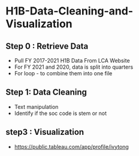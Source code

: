 # H1B-Data-Cleaning-and-Visualization

## Step 0 : Retrieve Data
- Pull FY 2017-2021 H1B Data From LCA Website
- For FY 2021 and 2020, data is split into quarters
- For loop - to combine them into one file
## Step 1: Data Cleaning
- Text manipulation
- Identify if the soc code is stem or not



## step3 : Visualization
- https://public.tableau.com/app/profile/ivytong
